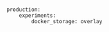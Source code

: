<!-- usedin: [ _includes/_inlines/Deployment/common/building-a-manifest-file/building-a-manifest-file_test-experimental-features-v1.md] -->

```

production:
    experiments:
        docker_storage: overlay

```
